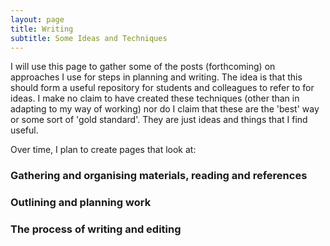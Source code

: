```yaml
---
layout: page
title: Writing
subtitle: Some Ideas and Techniques
---
```


I will use this page to gather some of the posts (forthcoming) on approaches I use for steps in planning and writing. The idea is that this should form a useful repository for students and colleagues to refer to for ideas. I make no claim to have created these techniques (other than in adapting to my way of working) nor do I claim that these are the 'best' way or some sort of 'gold standard'. They are just ideas and things that I find useful.

Over time, I plan to create pages that look at:

### Gathering and organising materials, reading and references

### Outlining and planning work

### The process of writing and editing
